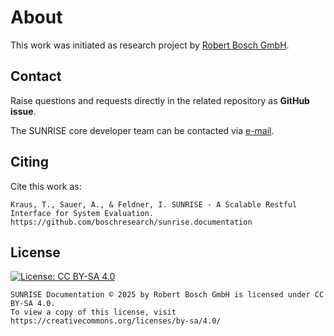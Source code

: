 # About
This work was initiated as research project by [Robert Bosch GmbH](https://www.bosch.com/research/).

## Contact
Raise questions and requests directly in the related repository as **GitHub issue**.

The SUNRISE core developer team can be contacted via [e-mail](mailto:sunrise@bosch.com).

## Citing
Cite this work as:
```
Kraus, T., Sauer, A., & Feldner, I. SUNRISE - A Scalable Restful Interface for System Evaluation. https://github.com/boschresearch/sunrise.documentation
```

## License
[![License: CC BY-SA 4.0](https://licensebuttons.net/l/by-sa/4.0/80x15.png)](https://creativecommons.org/licenses/by-sa/4.0/)

```
SUNRISE Documentation © 2025 by Robert Bosch GmbH is licensed under CC BY-SA 4.0.
To view a copy of this license, visit https://creativecommons.org/licenses/by-sa/4.0/
```
